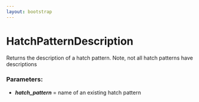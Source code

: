 ```yaml
---
layout: bootstrap
---
```


# HatchPatternDescription

Returns the description of a hatch pattern. Note, not all hatch patterns
        have descriptions
        

### Parameters:

- ***hatch_pattern*** = name of an existing hatch pattern
        


